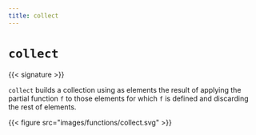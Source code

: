 ```yaml
---
title: collect
---
```


# `collect`

{{< signature >}}

`collect` builds a collection using as elements the result of applying the partial function `f` to those elements for which `f` is defined and discarding the rest of elements.

{{< figure src="images/functions/collect.svg" >}}
